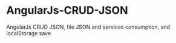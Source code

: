 # AngularJs-CRUD-JSON
AngularJs CRUD JSON, file JSON and services consumption, and localStorage save
